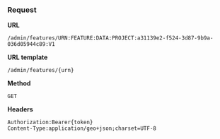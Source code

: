 ### Request

**URL**

`/admin/features/URN:FEATURE:DATA:PROJECT:a31139e2-f524-3d87-9b9a-036d05944c89:V1`

**URL template**

`/admin/features/{urn}`

**Method**

`GET`

**Headers**

`Authorization:Bearer{token}`  
`Content-Type:application/geo+json;charset=UTF-8`  
